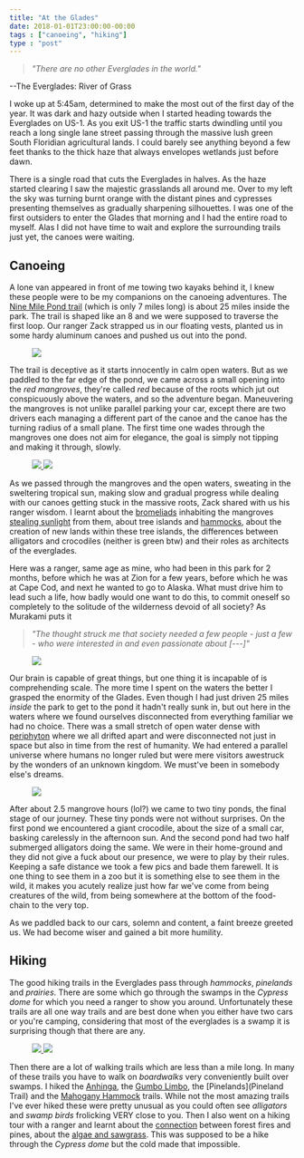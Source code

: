 ```yaml
---
title: "At the Glades"
date: 2018-01-01T23:00:00-00:00
tags : ["canoeing", "hiking"]
type : "post"
---
```


> *"There are no other Everglades in the world."*
<div class="right"> --The Everglades: River of Grass </div>

I woke up at 5:45am, determined to make the most out of the first day of the year. It was dark and hazy outside when I started heading towards the Everglades on US-1. 
As you exit US-1 the traffic starts dwindling until you reach a long single lane street passing through the massive lush green South Floridian agricultural lands. 
I could barely see anything beyond a few feet thanks to the thick haze that always envelopes wetlands just before dawn.

There is a single road that cuts the Everglades in halves. As the haze started clearing I saw the majestic grasslands all around me. Over to my left the sky was turning burnt orange with the distant pines and cypresses presenting themselves as gradually sharpening silhouettes. I was one of the first outsiders to enter the Glades that morning and I had the entire road to myself. Alas I did not have time to wait and explore the surrounding trails just yet, the canoes were waiting.

## Canoeing

A lone van appeared in front of me towing two kayaks behind it, I knew these people were to be my companions on the canoeing adventures. The [Nine Mile Pond trail](https://www.google.com/maps/place/Nine+Mile+Pond/@25.2538618,-80.7978578,15z/data=!4m5!3m4!1s0x0:0x99101e07f0040abb!8m2!3d25.2538618!4d-80.7978578?sa=X&ved=0ahUKEwjJqPDv8rrYAhXC6iYKHa8ACQMQ_BIIfDAK) (which is only 7 miles long) is about 25 miles inside the park. The trail is shaped like an 8 and we were supposed to traverse the first loop. Our ranger Zack strapped us in our floating vests, planted us in some hardy aluminum canoes and pushed us out into the pond. 

<figure class="xleft small">
<a target="_blank" href="https://www.flickr.com/photos/139276055@N07/albums/72157690998388254">
<img src="https://farm5.staticflickr.com/4592/25592684758_93ca60aed8_z.jpg"></a>
</figure> 

The trail is deceptive as it starts innocently in calm open waters. But as we paddled to the far edge of the pond, we came across a small opening into the *red mangroves*, they're called *red* because of the roots which jut out conspicuously above the waters, and so the adventure began. Maneuvering the mangroves is not unlike parallel parking your car, except there are two drivers each managing a different part of the canoe and the canoe has the turning radius of a small plane. The first time one wades through the mangroves one does not aim for elegance, the goal is simply not tipping and making it through, slowly.

<figure class="xright small">
<a target="_blank" href="https://www.flickr.com/photos/139276055@N07/albums/72157690998388254">
<img src="https://farm5.staticflickr.com/4725/25592673598_2d2b4bbce6_z.jpg">
<img src="https://farm5.staticflickr.com/4737/38754490464_082fdde7e4_z.jpg">
</a>
</figure>

As we passed through the mangroves and the open waters, sweating in the sweltering tropical sun, making slow and gradual progress while dealing with our canoes getting stuck in the massive roots, Zack shared with us his ranger wisdom. I learnt about the [bromeliads](https://en.wikipedia.org/wiki/Bromeliaceae) inhabiting the mangroves [stealing sunlight](https://en.wikipedia.org/wiki/Epiphyte) from them, about tree islands and [hammocks](http://www2.fiu.edu/~serp1/home/index_files/page0006.html), about the creation of new lands within these tree islands, the differences between alligators and crocodiles (neither is green btw) and their roles as architects of the everglades. 

Here was a ranger, same age as mine, who had been in this park for 2 months, before which he was at Zion for a few years, before which he was at Cape Cod, and next he wanted to go to Alaska. What must drive him to lead such a life, how badly would one want to do this, to commit oneself so completely to the solitude of the wilderness devoid of all society? As Murakami puts it

> *"The thought struck me that society needed a few people - just a few - who were interested in and even passionate about [---]"*

<figure class="xleft small">
<a target="_blank" href="https://www.flickr.com/photos/139276055@N07/sets/72157690998388254/">
<img src="https://farm5.staticflickr.com/4679/39432423112_8770287471_z.jpg">
</a>
</figure>

Our brain is capable of great things, but one thing it is incapable of is comprehending scale. The more time I spent on the waters the better I grasped the enormity of the Glades. Even though I had just driven 25 miles *inside* the park to get to the pond it hadn't really sunk in, but out here in the waters where we found ourselves disconnected from everything familiar we had no choice. There was a small stretch of open water dense with [periphyton](https://en.wikipedia.org/wiki/Periphyton) where we all drifted apart and were disconnected not just in space but also in time from the rest of humanity. We had entered a parallel universe where humans no longer ruled but were mere visitors awestruck by the wonders of an unknown kingdom. We must've been in somebody else's dreams.

<figure class="xright small">
<a target="_blank" href="https://www.flickr.com/photos/139276055@N07/albums/72157690998388254">
<img src="https://farm5.staticflickr.com/4589/38754466284_0d27797b33_z.jpg">
</a>
</figure>

After about 2.5 mangrove hours (lol?) we came to two tiny ponds, the final stage of our journey. These tiny ponds were not without surprises. On the first pond we encountered a giant crocodile, about the size of a small car, basking carelessly in the afternoon sun. And the second pond had two half submerged alligators doing the same. We were in their home-ground and they did not give a fuck about our presence, we were to play by their rules. Keeping a safe distance we took a few pics and bade them farewell. It is one thing to see them in a zoo but it is something else to see them in the wild, it makes you acutely realize just how far we've come from being creatures of the wild, from being somewhere at the bottom of the food-chain to the very top. 

As we paddled back to our cars, solemn and content, a faint breeze greeted us. We had become wiser and gained a bit more humility.

## Hiking

The good hiking trails in the Everglades pass through *hammocks*, *pinelands* and *prairies*. There are some which go through the swamps in the *Cypress dome* for which you need a ranger to show you around. Unfortunately these trails are all one way trails and are best done when you either have two cars or you're camping, considering that most of the everglades is a swamp it is surprising though that there are any.

<figure class="xleft small">
<a target="_blank" href="https://www.flickr.com/photos/139276055@N07/albums/72157690998388254">
<img src="https://farm5.staticflickr.com/4728/25616815048_dbc030fb96_z.jpg">
<img src="https://farm5.staticflickr.com/4679/24619929217_af06585a19_z.jpg">
</a>
</figure>

Then there are a lot of walking trails which are less than a mile long. In many of these trails you have to walk on *boardwalks* very conveniently built over swamps. I hiked the [Anhinga](https://www.nps.gov/ever/planyourvisit/anhinga-trail.htm), the [Gumbo Limbo](https://www.nps.gov/ever/planyourvisit/gumbo-limbo-trail.htm), the [Pinelands](Pineland Trail)  and the [Mahogany Hammock](https://www.nps.gov/ever/planyourvisit/mahogany-hammock-trail.htm) trails. While not the most amazing trails I've ever hiked these were pretty unusual as you could often see *alligators* and *swamp birds* frolicking VERY close to you. Then I also went on a hiking tour with a ranger and learnt about the [connection](https://en.wikipedia.org/wiki/Controlled_burn) between forest fires and pines, about the [algae and sawgrass](https://www.nps.gov/ever/learn/nature/plants.htm). This was supposed to be a hike through the *Cypress dome* but the cold made that impossible.